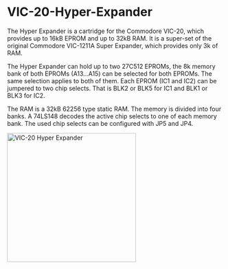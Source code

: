 # VIC-20-Hyper-Expander
The Hyper Expander is a cartridge for the Commodore VIC-20, which provides up to 16kB EPROM and up to 32kB RAM. It is a super-set of the original Commodore VIC-1211A Super Expander, which provides only 3k of RAM.

The Hyper Expander can hold up to two 27C512 EPROMs, the 8k memory bank of both EPROMs (A13...A15) can be selected for both EPROMs. The same selection applies to both of them. Each EPROM (IC1 and IC2) can be jumpered to two chip selects. That is BLK2 or BLK5 for IC1 and BLK1 or BLK3 for IC2. 

The RAM is a 32kB 62256 type static RAM. The memory is divided into four banks. A 74LS148 decodes the active chip selects to one of each memory bank. The used chip selects can be configured with JP5 and JP4.

<img src="https://github.com/svenpetersen1965/VIC-20-Hyper-Expander/blob/main/Rev.%200/pictures/6763_Hyper_Expander_Cartridge.JPG" width="300" alt="VIC-20 Hyper Expander">

